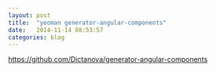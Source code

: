 ```yaml
---
layout: post
title:  "yeoman generator-angular-components"
date:   2014-11-14 08:53:57
categories: blog
---
```




https://github.com/Dictanova/generator-angular-components